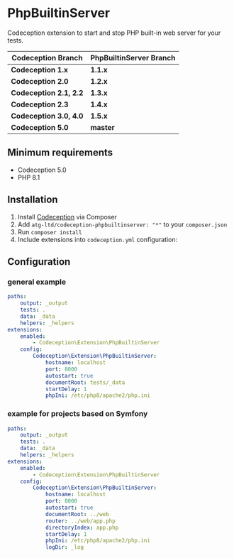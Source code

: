 PhpBuiltinServer
================

Codeception extension to start and stop PHP built-in web server for your tests.

| Codeception Branch       | PhpBuiltinServer Branch |
|--------------------------|-------------------------|
| **Codeception 1.x**      | **1.1.x**               |
| **Codeception 2.0**      | **1.2.x**               |
| **Codeception 2.1, 2.2** | **1.3.x**               |
| **Codeception 2.3**      | **1.4.x**               |
| **Codeception 3.0, 4.0** | **1.5.x**               |
| **Codeception 5.0**      | **master**              |

## Minimum requirements

* Codeception 5.0
* PHP 8.1

## Installation

1. Install [Codeception](http://codeception.com) via Composer
2. Add `atg-ltd/codeception-phpbuiltinserver: "*"` to your `composer.json`
3. Run `composer install`
4. Include extensions into `codeception.yml` configuration:

## Configuration

### general example

``` yaml
paths:
    output: _output
    tests: .
    data: _data
    helpers: _helpers
extensions:
    enabled:
        - Codeception\Extension\PhpBuiltinServer
    config:
        Codeception\Extension\PhpBuiltinServer:
            hostname: localhost
            port: 8000
            autostart: true
            documentRoot: tests/_data
            startDelay: 1
            phpIni: /etc/php8/apache2/php.ini
```

### example for projects based on Symfony
``` yaml
paths:
    output: _output
    tests: .
    data: _data
    helpers: _helpers
extensions:
    enabled:
        - Codeception\Extension\PhpBuiltinServer
    config:
        Codeception\Extension\PhpBuiltinServer:
            hostname: localhost
            port: 8000
            autostart: true
            documentRoot: ../web
            router: ../web/app.php
            directoryIndex: app.php
            startDelay: 1
            phpIni: /etc/php8/apache2/php.ini
            logDir: _log
```
